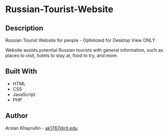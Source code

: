 # Russian-Tourist-Website

## Description
Russian Tourist Website for people - Optimized for Desktop View ONLY. 

Website assists potential Russian tourists with general information,
such as places to visit, hotels to stay at, food to try, and more.

## Built With
- HTML
- CSS
- JavaScript
- PHP
  
## Author
Arslan Khayrullin - ak1767@rit.edu


  
